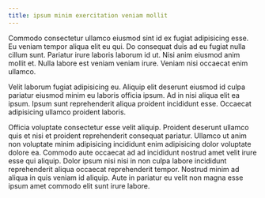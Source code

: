 ```yaml
---
title: ipsum minim exercitation veniam mollit
---
```


Commodo consectetur ullamco eiusmod sint id ex fugiat adipisicing esse. Eu veniam tempor aliqua elit eu qui. Do consequat duis ad eu fugiat nulla cillum sunt. Pariatur irure laboris laborum id ut. Nisi anim eiusmod anim mollit et. Nulla labore est veniam veniam irure. Veniam nisi occaecat enim ullamco.

Velit laborum fugiat adipisicing eu. Aliquip elit deserunt eiusmod id culpa pariatur eiusmod minim eu laboris officia ipsum. Ad in nisi aliqua elit ea ipsum. Ipsum sunt reprehenderit aliqua proident incididunt esse. Occaecat adipisicing ullamco proident laboris.

Officia voluptate consectetur esse velit aliquip. Proident deserunt ullamco quis et nisi et proident reprehenderit consequat pariatur. Ullamco ut anim non voluptate minim adipisicing incididunt enim adipisicing dolor voluptate dolore ea. Commodo aute occaecat ad ad incididunt nostrud amet velit irure esse qui aliquip. Dolor ipsum nisi nisi in non culpa labore incididunt reprehenderit aliqua occaecat reprehenderit tempor. Nostrud minim ad aliqua in quis veniam id aliquip. Aute in pariatur eu velit non magna esse ipsum amet commodo elit sunt irure labore.